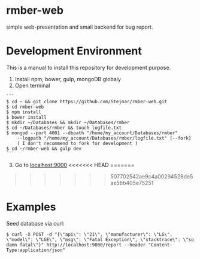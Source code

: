 # rmber-web

  simple web-presentation and small backend for bug report.

# Development Environment

  This is a manual to install this repository for development purpose.

  1. Install npm, bower, gulp, mongoDB globaly
  2. Open terminal

    ```
    $ cd ~ && git clone https://github.com/Stejnar/rmber-web.git
    $ cd rmber-web
    $ npm install
    $ bower install
    $ mkdir ~/Databases && mkdir ~/Databases/rmber
    $ cd ~/Databases/rmber && touch logfile.txt
    $ mongod --port 4001 --dbpath "/home/my_account/Databases/rmber"
        --logpath "/home/my_account/Databases/rmber/logfile.txt" [--fork]
        ( I don't recommend to fork for development )
    $ cd ~/rmber-web && gulp dev
    ```

  3. Go to [localhost:9000](http://localhost:9000/)
<<<<<<< HEAD
=======
  
>>>>>>> 507702542ae9c4a00294528de5ae5bb405e75251

# Examples

 Seed database via curl:

```
$ curl -X POST -d "{\"api\": \"21\", \"manufacturer\": \"LG\", \"model\": \"LGE\", \"msg\": \"Fatal Exception\", \"stacktrace\": \"so damn fatal\"}" http://localhost:9000/report --header "Content-Type:application/json"
```
